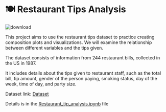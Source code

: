 # **🍽️ Restaurant Tips Analysis**

![download](https://github.com/user-attachments/assets/1314cacc-fcf9-4ecd-9044-adb02d352421)

This project aims to use the restaurant tips dataset to practice creating composition plots and visualizations. We will examine the relationship between different variables and the tips given.

The dataset consists of information from 244 restaurant bills, collected in the US in 1987.

It includes details about the tips given to restaurant staff, such as the total bill, tip amount, gender of the person paying, smoking status, day of the week, time of day, and party size.

Dataset link: [Dataset](https://raw.githubusercontent.com/RusAbk/sca_datasets/main/tips.csv)

Details is in the [Restaurant_tip_analysis.ipynb](https://github.com/perryfalcon0410/Restaurant-tips-analysis/blob/main/Restaurant_tips_analysis.ipynb) file 
